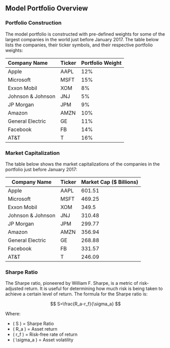 
## Model Portfolio Overview

### Portfolio Construction

The model portfolio is constructed with pre-defined weights for some of the largest companies in the world just before January 2017. The table below lists the companies, their ticker symbols, and their respective portfolio weights:

| Company Name      | Ticker | Portfolio Weight |
| :---------------- | :----- | :--------------- |
| Apple             | AAPL   | 12%              |
| Microsoft         | MSFT   | 15%              |
| Exxon Mobil       | XOM    | 8%               |
| Johnson & Johnson | JNJ    | 5%               |
| JP Morgan         | JPM    | 9%               |
| Amazon            | AMZN   | 10%              |
| General Electric  | GE     | 11%              |
| Facebook          | FB     | 14%              |
| AT&T              | T      | 16%              |

### Market Capitalization

The table below shows the market capitalizations of the companies in the portfolio just before January 2017:

| Company Name      | Ticker | Market Cap ($ Billions) |
| ----------------- | ------ | ----------------------- |
| Apple             | AAPL   | 601.51                  |
| Microsoft         | MSFT   | 469.25                  |
| Exxon Mobil       | XOM    | 349.5                   |
| Johnson & Johnson | JNJ    | 310.48                  |
| JP Morgan         | JPM    | 299.77                  |
| Amazon            | AMZN   | 356.94                  |
| General Electric  | GE     | 268.88                  |
| Facebook          | FB     | 331.57                  |
| AT&T              | T      | 246.09                  |

### Sharpe Ratio

The Sharpe ratio, pioneered by William F. Sharpe, is a metric of risk-adjusted return. It is useful for determining how much risk is being taken to achieve a certain level of return. The formula for the Sharpe ratio is:

$$
S=\frac{R_a-r_f}{\sigma_a}
$$

Where:

- \( S \) = Sharpe Ratio
- \( R_a \) = Asset return
- \( r_f \) = Risk-free rate of return
- \( \sigma_a \) = Asset volatility
